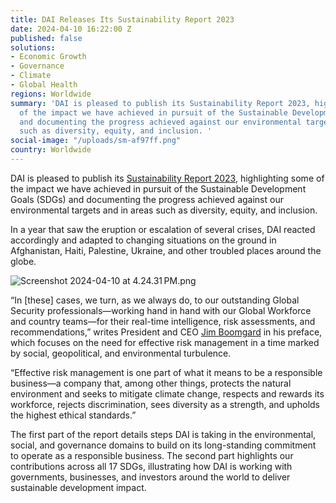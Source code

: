 ```yaml
---
title: DAI Releases Its Sustainability Report 2023
date: 2024-04-10 16:22:00 Z 
published: false
solutions:
- Economic Growth
- Governance
- Climate
- Global Health
regions: Worldwide
summary: 'DAI is pleased to publish its Sustainability Report 2023, highlighting some
  of the impact we have achieved in pursuit of the Sustainable Development Goals (SDGs)
  and documenting the progress achieved against our environmental targets and in areas
  such as diversity, equity, and inclusion. '
social-image: "/uploads/sm-af97ff.png"
country: Worldwide
---
```


DAI is pleased to publish its [Sustainability Report 2023](https://dai-assets.s3.amazonaws.com/our-work/Sustainability%20Report%202023.pdf), highlighting some of the impact we have achieved in pursuit of the Sustainable Development Goals (SDGs) and documenting the progress achieved against our environmental targets and in areas such as diversity, equity, and inclusion. 

In a year that saw the eruption or escalation of several crises, DAI reacted accordingly and adapted to changing situations on the ground in Afghanistan, Haiti, Palestine, Ukraine, and other troubled places around the globe. 

![Screenshot 2024-04-10 at 4.24.31 PM.png](/uploads/Screenshot%202024-04-10%20at%204.24.31%E2%80%AFPM.png)

“In [these] cases, we turn, as we always do, to our outstanding Global Security professionals—working hand in hand with our Global Workforce and country teams—for their real-time intelligence, risk assessments, and recommendations,” writes President and CEO [Jim Boomgard](https://www.dai.com/who-we-are/board/james-boomgard) in his preface, which focuses on the need for effective risk management in a time marked by social, geopolitical, and environmental turbulence. 

“Effective risk management is one part of what it means to be a responsible business—a company that, among other things, protects the natural environment and seeks to mitigate climate change, respects and rewards its workforce, rejects discrimination, sees diversity as a strength, and upholds the highest ethical standards.”

The first part of the report details steps DAI is taking in the environmental, social, and governance domains to build on its long-standing commitment to operate as a responsible business. The second part highlights our contributions across all 17 SDGs, illustrating how DAI is working with governments, businesses, and investors around the world to deliver sustainable development impact.

